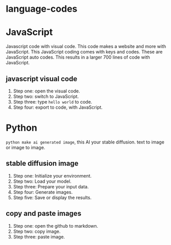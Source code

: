 # language-codes

# JavaScript

Javascript code with visual code. This code makes a website and more with JavaScript. This JavaScript coding comes with keys and codes. These are JavaScript auto codes. This results in a larger 700 lines of code with JavaScript.

## javascript visual code

1. Step one: open the visual code.
2. Step two: switch to JavaScript.
3. Step three: type `hello world` to code.
4. Step four: export to code, with JavaScript.

# Python

`python make ai generated image`, this AI your stable diffusion. text to image or image to image.

## stable diffusion image

1. Step one: Initialize your environment.
2. Step two: Load your model.
3. Step three: Prepare your input data.
4. Step four: Generate images.
5. Step five: Save or display the results.

## copy and paste images

1. Step one: open the github to markdown.
2. Step two: copy image.
3. Step three: paste image.
